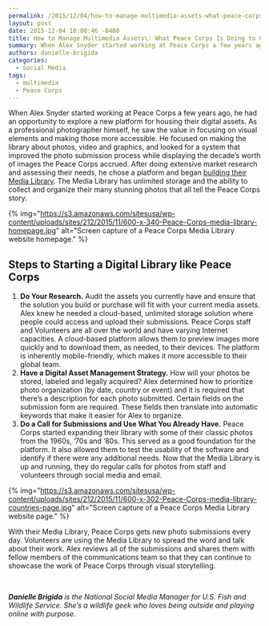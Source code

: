 ```yaml
---
permalink: /2015/12/04/how-to-manage-multimedia-assets-what-peace-corps-is-doing-to-grow-its-photo-and-video-archives/
layout: post
date: 2015-12-04 10:00:46 -0400
title: How to Manage Multimedia Assets\: What Peace Corps Is Doing to Grow Its Photo and Video Archives
summary: When Alex Snyder started working at Peace Corps a few years ago, he had an opportunity to explore a new platform for housing their digital assets. As a professional photographer himself, he saw the value in focusing on visual elements and making those more accessible. He focused on making the library about photos, video and
authors: danielle-brigida
categories:
  - Social Media
tags:
  - multimedia
  - Peace Corps
---
```


When Alex Snyder started working at Peace Corps a few years ago, he had an opportunity to explore a new platform for housing their digital assets. As a professional photographer himself, he saw the value in focusing on visual elements and making those more accessible. He focused on making the library about photos, video and graphics, and looked for a system that improved the photo submission process while displaying the decade’s worth of images the Peace Corps accrued. After doing extensive market research and assessing their needs, he chose a platform and began [building their Media Library](http://medialibrary.peacecorps.gov/). The Media Library has unlimited storage and the ability to collect and organize their many stunning photos that all tell the Peace Corps story.

{% img="https://s3.amazonaws.com/sitesusa/wp-content/uploads/sites/212/2015/11/600-x-340-Peace-Corps-media-library-homepage.jpg" alt="Screen capture of a Peace Corps Media Library website homepage." %}

## Steps to Starting a Digital Library like Peace Corps

  1. **Do Your Research.** Audit the assets you currently have and ensure that the solution you build or purchase will fit with your current media assets. Alex knew he needed a cloud-based, unlimited storage solution where people could access and upload their submissions. Peace Corps staff and Volunteers are all over the world and have varying Internet capacities. A cloud-based platform allows them to preview images more quickly and to download them, as needed, to their devices. The platform is inherently mobile-friendly, which makes it more accessible to their global team.
  2. **Have a Digital Asset Management Strategy.** How will your photos be stored, labeled and legally acquired? Alex determined how to prioritize photo organization (by date, country or event) and it is required that there’s a description for each photo submitted. Certain fields on the submission form are required. These fields then translate into automatic keywords that make it easier for Alex to organize.
  3. **Do a Call for Submissions and Use What You Already Have.** Peace Corps started expanding their library with some of their classic photos from the 1960s, &#8217;70s and &#8217;80s. This served as a good foundation for the platform. It also allowed them to test the usability of the software and identify if there were any additional needs. Now that the Media Library is up and running, they do regular calls for photos from staff and volunteers through social media and email.

{% img="https://s3.amazonaws.com/sitesusa/wp-content/uploads/sites/212/2015/11/600-x-302-Peace-Corps-media-library-countries-page.jpg" alt="Screen capture of a Peace Corps Media Library website page." %}

With their Media Library, Peace Corps gets new photo submissions every day. Volunteers are using the Media Library to spread the word and talk about their work. Alex reviews all of the submissions and shares them with fellow members of the communications team so that they can continue to showcase the work of Peace Corps through visual storytelling.

&nbsp;

_**Danielle Brigida** is the National Social Media Manager for U.S. Fish and Wildlife Service. She&#8217;s a wildlife geek who loves being outside and playing online with purpose._
